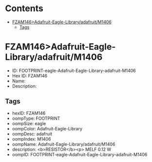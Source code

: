 



Contents
========

* [FZAM146>Adafruit-Eagle-Library/adafruit/M1406](#fzam146adafruit-eagle-libraryadafruitm1406)
	* [Tags](#tags)

# FZAM146>Adafruit-Eagle-Library/adafruit/M1406

- ID: FOOTPRINT-eagle-Adafruit-Eagle-Library-adafruit-M1406
- Hex ID: FZAM146
- Name: 
- Description: 

## Tags

- hexID: FZAM146
- oompType: FOOTPRINT
- oompSize: eagle
- oompColor: Adafruit-Eagle-Library
- oompDesc: adafruit
- oompIndex: M1406
- oompName: Adafruit-Eagle-Library/adafruit/M1406
- description: &lt;b&gt;RESISTOR&lt;/b&gt;&lt;p&gt;
MELF 0.12 W
- oompID: FOOTPRINT-eagle-Adafruit-Eagle-Library-adafruit-M1406
